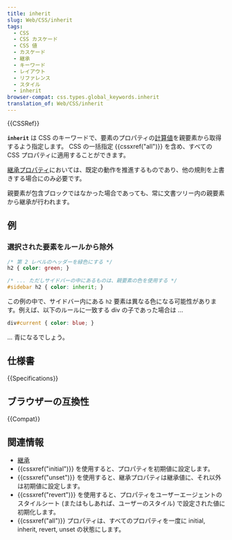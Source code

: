 ```yaml
---
title: inherit
slug: Web/CSS/inherit
tags:
  - CSS
  - CSS カスケード
  - CSS 値
  - カスケード
  - 継承
  - キーワード
  - レイアウト
  - リファレンス
  - スタイル
  - inherit
browser-compat: css.types.global_keywords.inherit
translation_of: Web/CSS/inherit
---
```

{{CSSRef}}

**`inherit`** は CSS のキーワードで、要素のプロパティの[計算値](/ja/docs/Web/CSS/computed_value)を親要素から取得するよう指定します。 CSS の一括指定 {{cssxref("all")}} を含め、すべての CSS プロパティに適用することができます。

[継承プロパティ](/ja/docs/Web/CSS/inheritance#inherited_properties)においては、既定の動作を推進するものであり、他の規則を上書きする場合にのみ必要です。

親要素が包含ブロックではなかった場合であっても、常に文書ツリー内の親要素から継承が行われます。

## 例

### 選択された要素をルールから除外

```css
/* 第 2 レベルのヘッダーを緑色にする */
h2 { color: green; }

/* ... ただしサイドバーの中にあるものは、親要素の色を使用する */
#sidebar h2 { color: inherit; }
```

この例の中で、サイドバー内にある `h2` 要素は異なる色になる可能性があります。例えば、以下のルールに一致する div の子であった場合は ...

```css
div#current { color: blue; }
```

... 青になるでしょう。

## 仕様書

{{Specifications}}

## ブラウザーの互換性

{{Compat}}

## 関連情報

- [継承](/ja/docs/Web/CSS/inheritance)
- {{cssxref("initial")}} を使用すると、プロパティを初期値に設定します。
- {{cssxref("unset")}} を使用すると、継承プロパティは継承値に、それ以外は初期値に設定します。
- {{cssxref("revert")}} を使用すると、プロパティをユーザーエージェントのスタイルシート (またはもしあれば、ユーザーのスタイル) で設定された値に初期化します。
- {{cssxref("all")}} プロパティは、すべてのプロパティを一度に initial, inherit, revert, unset の状態にします。
